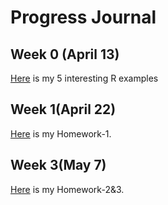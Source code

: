 # Progress Journal  
## Week 0 (April 13)

[Here](files/R-Examples-BA.html) is my 5 interesting R examples

## Week 1(April 22)

[Here](files/IE360-Homework-1.html) is my Homework-1.


## Week 3(May 7)

[Here](files/IE360Homework2-3.html) is my Homework-2&3.